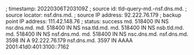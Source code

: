; timestamp: 20220306T203109Z
; source id: tld-query-md.-nsf.dns.md.
; source locator: nsf.dns.md.
; source IP address: 92.222.76.179
; backup point IP address: 111.42.148.76
; status: success
md.			518400	IN	NS	nsr.dns.md.md.			518400	IN	NS	nsa.tld.md.md.			518400	IN	NS	nsb.tld.md.md.			518400	IN	NS	nsf.dns.md.md.			518400	IN	NS	nsc.dns.md.nsf.dns.md.		3598	IN	A	92.222.76.179nsf.dns.md.		3597	IN	AAAA	2001:41d0:401:3100::7162